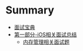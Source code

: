 # Summary

* [面试宝典](README.md)
* [第一部分-iOS相关面试总结](Chapter01-iOS面试宝典/README.md)
    * [内存管理相关面试题](Chapter01-iOS面试宝典/内存管理相关面试题.md)


